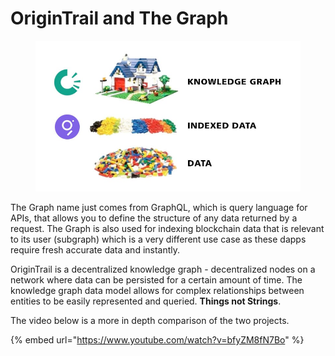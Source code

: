 # OriginTrail and The Graph

<figure><img src="../../.gitbook/assets/KnowledgeGraph.jpg" alt=""><figcaption></figcaption></figure>

The Graph name just comes from GraphQL, which is query language for APIs, that allows you to define the structure of any data returned by a request. The Graph is also used for indexing blockchain data that is relevant to its user (subgraph) which is a very different use case as these dapps require fresh accurate data and instantly.&#x20;

OriginTrail is a decentralized knowledge graph - decentralized nodes on a network where data can be persisted for a certain amount of time. The knowledge graph data model allows for complex relationships between entities to be easily represented and queried. **Things not Strings**.

The video below is a more in depth comparison of the two projects.&#x20;

{% embed url="https://www.youtube.com/watch?v=bfyZM8fN7Bo" %}
